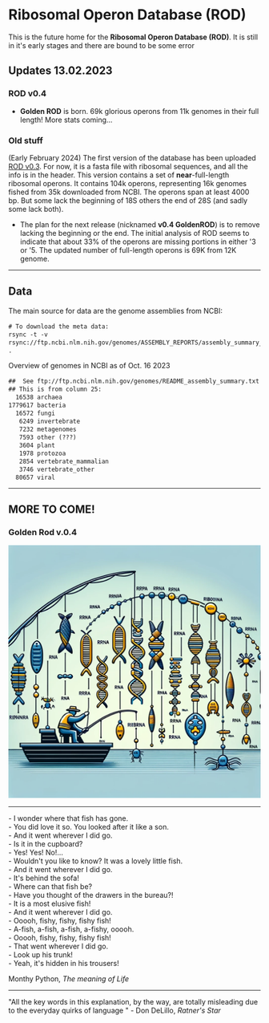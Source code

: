#  Ribosomal Operon Database (ROD)

This is the future home for the **Ribosomal Operon Database (ROD)**.  It is still in it's early stages and there are bound to be some error

## Updates 13.02.2023 
### ROD v0.4
- **Golden ROD** is born. 69k glorious operons from 11k genomes in their full length! More stats coming...  


### Old stuff
(Early February 2024) The first version of the database has been uploaded [ROD v0.3](./ROD_v0.3.fasta.gz). For now, it is a fasta file with ribosomal sequences, and all the info is in the header. This version contains a set of **near**-full-length ribosomal operons. It contains 104k operons, representing 16k genomes fished from 35k downloaded from NCBI. The operons span at least 4000 bp. But some lack the beginning of 18S others the end of 28S (and sadly some lack both). 
-  The plan for the next release (nicknamed **v0.4 GoldenROD**) is to remove lacking the beginning or the end. 
The initial analysis of ROD seems to indicate that about 33% of the operons are missing portions in either '3 or '5. The updated number of full-length operons is 69K from 12K genome.
***

## Data 
The main source for data are the genome assemblies from NCBI: 
```
# To download the meta data: 
rsync -t -v rsync://ftp.ncbi.nlm.nih.gov/genomes/ASSEMBLY_REPORTS/assembly_summary_genbank.txt .
```

Overview of genomes in NCBI as of Oct. 16 2023

```
##  See ftp://ftp.ncbi.nlm.nih.gov/genomes/README_assembly_summary.txt
## This is from column 25: 
  16538 archaea
1779617 bacteria
  16572 fungi
   6249 invertebrate
   7232 metagenomes
   7593 other (???)
   3604 plant
   1978 protozoa
   2854 vertebrate_mammalian
   3746 vertebrate_other
  80657 viral
```

***
## MORE TO COME! 
### Golden Rod v.0.4


![](./Images/ROD.png)

---  
\- I wonder where that fish has gone.  
\- You did love it so. You looked after it like a son.  
\- And it went wherever I did go.  
\- Is it in the cupboard?  
\- Yes! Yes! No!...  
\- Wouldn't you like to know? It was a lovely little fish.  
\- And it went wherever I did go.  
\- It's behind the sofa!  
\- Where can that fish be?  
\- Have you thought of the drawers in the bureau?!  
\- It is a most elusive fish!  
\- And it went wherever I did go.  
\- Ooooh, fishy, fishy, fishy fish!  
\- A\-fish, a\-fish, a\-fish, a\-fishy, ooooh.  
\- Ooooh, fishy, fishy, fishy fish!  
\- That went wherever I did go.  
\- Look up his trunk!  
\- Yeah, it's hidden in his trousers!  

 Monthy Python, <i>The meaning of Life </i> 

--- 

"All the key words in this explanation, by the way, are totally misleading due to the everyday quirks of language " - Don DeLillo, <i> Ratner's Star </i>
